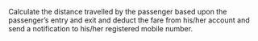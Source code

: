 Calculate the distance travelled by the passenger based upon the passenger’s entry and exit and deduct the fare from his/her account and send a notification to his/her registered mobile number.
